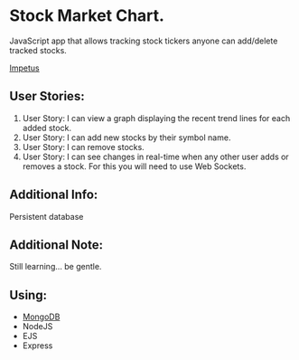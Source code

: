 # Stock Market Chart.
JavaScript app that allows tracking stock tickers anyone can add/delete tracked stocks.

[Impetus](http://www.freecodecamp.com/challenges/chart-the-stock-market)

## User Stories:
1. User Story: I can view a graph displaying the recent trend lines for each added stock.
2. User Story: I can add new stocks by their symbol name.
3. User Story: I can remove stocks.
4. User Story: I can see changes in real-time when any other user adds or removes a stock. For this you will need to use Web Sockets.

## Additional Info:
Persistent database

## Additional Note:
Still learning... be gentle.

## Using:
* [MongoDB](https://www.npmjs.com/package/mongodb)
* NodeJS
* EJS
* Express